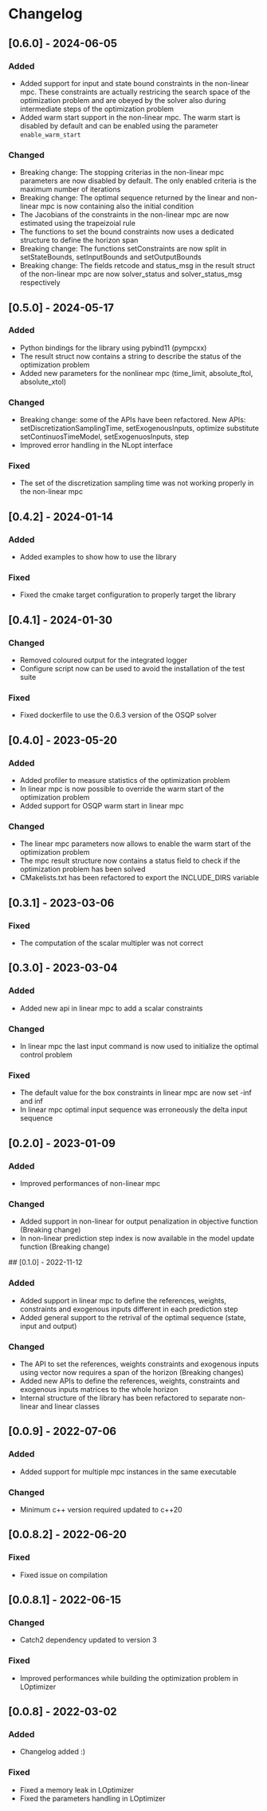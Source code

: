 # Changelog

## [0.6.0] - 2024-06-05
### Added
- Added support for input and state bound constraints in the non-linear mpc. These constraints are actually restricing the search space of the optimization problem
and are obeyed by the solver also during intermediate steps of the optimization problem
- Added warm start support in the non-linear mpc. The warm start is disabled by default and can be enabled using the parameter `enable_warm_start`

### Changed
- Breaking change: The stopping criterias in the non-linear mpc parameters are now disabled by default. The only enabled criteria is the maximum number of iterations
- Breaking change: The optimal sequence returned by the linear and non-linear mpc is now containing also the initial condition
- The Jacobians of the constraints in the non-linear mpc are now estimated using the trapeizoial rule
- The functions to set the bound constraints now uses a dedicated structure to define the horizon span
- Breaking change: The functions setConstraints are now split in setStateBounds, setInputBounds and setOutputBounds
- Breaking change: The fields retcode and status_msg in the result struct of the non-linear mpc are now solver_status and solver_status_msg respectively

## [0.5.0] - 2024-05-17
### Added
- Python bindings for the library using pybind11 (pympcxx)
- The result struct now contains a string to describe the status of the optimization problem
- Added new parameters for the nonlinear mpc (time_limit, absolute_ftol, absolute_xtol)

### Changed
- Breaking change: some of the APIs have been refactored. New APIs: setDiscretizationSamplingTime, setExogenousInputs, optimize
substitute setContinuosTimeModel, setExogenuosInputs, step
- Improved error handling in the NLopt interface

### Fixed
- The set of the discretization sampling time was not working properly in the non-linear mpc

## [0.4.2] - 2024-01-14
### Added
- Added examples to show how to use the library

### Fixed
- Fixed the cmake target configuration to properly target the library

## [0.4.1] - 2024-01-30
### Changed
- Removed coloured output for the integrated logger
- Configure script now can be used to avoid the installation of the test suite

### Fixed
- Fixed dockerfile to use the 0.6.3 version of the OSQP solver

## [0.4.0] - 2023-05-20

### Added
- Added profiler to measure statistics of the optimization problem
- In linear mpc is now possible to override the warm start of the optimization problem
- Added support for OSQP warm start in linear mpc

### Changed
- The linear mpc parameters now allows to enable the warm start of the optimization problem
- The mpc result structure now contains a status field to check if the optimization problem has been solved
- CMakelists.txt has been refactored to export the INCLUDE_DIRS variable

## [0.3.1] - 2023-03-06

### Fixed
- The computation of the scalar multipler was not correct

## [0.3.0] - 2023-03-04

### Added
- Added new api in linear mpc to add a scalar constraints

### Changed
- In linear mpc the last input command is now used to initialize the optimal control problem

### Fixed
- The default value for the box constraints in linear mpc are now set -inf and inf
- In linear mpc optimal input sequence was erroneously the delta input sequence

## [0.2.0] - 2023-01-09

### Added
- Improved performances of non-linear mpc
### Changed
- Added support in non-linear for output penalization in objective function (Breaking change)
- In non-linear prediction step index is now available in the model update function (Breaking change)

## [0.1.0] - 2022-11-12
### Added
- Added support in linear mpc to define the references, weights, constraints and exogenous inputs different in each prediction step
- Added general support to the retrival of the optimal sequence (state, input and output)

### Changed
- The API to set the references, weights constraints and exogenous inputs using vector now requires a span of the horizon (Breaking changes)
- Added new APIs to define the references, weights, constraints and exogenous inputs matrices to the whole horizon
- Internal structure of the library has been refactored to separate non-linear and linear classes

## [0.0.9] - 2022-07-06
### Added
- Added support for multiple mpc instances in the same executable

### Changed
- Minimum c++ version required updated to c++20

## [0.0.8.2] - 2022-06-20

### Fixed
- Fixed issue on compilation

## [0.0.8.1] - 2022-06-15

### Changed
- Catch2 dependency updated to version 3

### Fixed
- Improved performances while building the optimization problem in LOptimizer

## [0.0.8] - 2022-03-02
### Added
- Changelog added :)
### Fixed
- Fixed a memory leak in LOptimizer
- Fixed the parameters handling in LOptimizer
